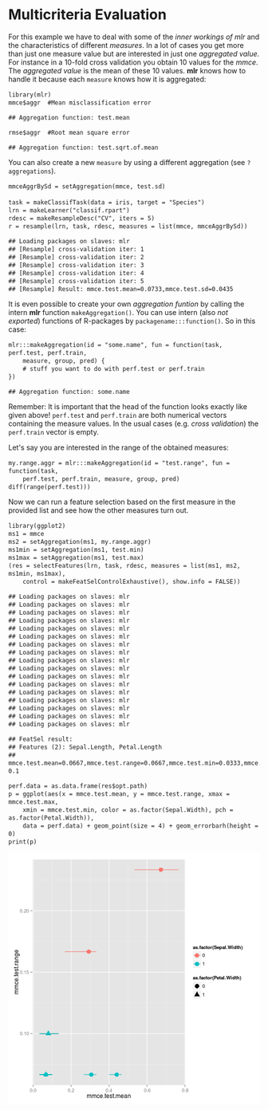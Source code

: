 Multicriteria Evaluation
========================

For this example we have to deal with some of the *inner workings of mlr* and the characteristics of different *measures*.
In a lot of cases you get more than just one measure value but are interested in just one *aggregated value*.
For instance in a 10-fold cross validation you obtain 10 values for the *mmce*.
The *aggregated value* is the mean of these 10 values.
**mlr** knows how to handle it because each `measure` knows how it is aggregated:

```splus
library(mlr)
mmce$aggr  #Mean misclassification error
```

```
## Aggregation function: test.mean
```

```splus
rmse$aggr  #Root mean square error
```

```
## Aggregation function: test.sqrt.of.mean
```

You can also create a new `measure` by using a different aggregation (see `?aggregations`).

```splus
mmceAggrBySd = setAggregation(mmce, test.sd)

task = makeClassifTask(data = iris, target = "Species")
lrn = makeLearner("classif.rpart")
rdesc = makeResampleDesc("CV", iters = 5)
r = resample(lrn, task, rdesc, measures = list(mmce, mmceAggrBySd))
```

```
## Loading packages on slaves: mlr
## [Resample] cross-validation iter: 1
## [Resample] cross-validation iter: 2
## [Resample] cross-validation iter: 3
## [Resample] cross-validation iter: 4
## [Resample] cross-validation iter: 5
## [Resample] Result: mmce.test.mean=0.0733,mmce.test.sd=0.0435
```


It is even possible to create your own *aggregation funtion* by calling the intern **mlr** function `makeAggregation()`.
You can use intern (also *not exported*) functions of R-packages by `packagename:::function()`.
So in this case:

```splus
mlr:::makeAggregation(id = "some.name", fun = function(task, perf.test, perf.train, 
    measure, group, pred) {
    # stuff you want to do with perf.test or perf.train
})
```

```
## Aggregation function: some.name
```

Remember: It is important that the head of the function looks exactly like given above!
`perf.test` and `perf.train` are both numerical vectors containing the measure values.
In the usual cases (e.g. *cross validation*) the `perf.train` vector is empty.

Let's say you are interested in the range of the obtained measures:

```splus
my.range.aggr = mlr:::makeAggregation(id = "test.range", fun = function(task, 
    perf.test, perf.train, measure, group, pred) diff(range(perf.test)))
```


Now we can run a feature selection based on the first measure in the provided list and see how the other measures turn out.

```splus
library(ggplot2)
ms1 = mmce
ms2 = setAggregation(ms1, my.range.aggr)
ms1min = setAggregation(ms1, test.min)
ms1max = setAggregation(ms1, test.max)
(res = selectFeatures(lrn, task, rdesc, measures = list(ms1, ms2, ms1min, ms1max), 
    control = makeFeatSelControlExhaustive(), show.info = FALSE))
```

```
## Loading packages on slaves: mlr
## Loading packages on slaves: mlr
## Loading packages on slaves: mlr
## Loading packages on slaves: mlr
## Loading packages on slaves: mlr
## Loading packages on slaves: mlr
## Loading packages on slaves: mlr
## Loading packages on slaves: mlr
## Loading packages on slaves: mlr
## Loading packages on slaves: mlr
## Loading packages on slaves: mlr
## Loading packages on slaves: mlr
## Loading packages on slaves: mlr
## Loading packages on slaves: mlr
## Loading packages on slaves: mlr
## Loading packages on slaves: mlr
## Loading packages on slaves: mlr
```

```
## FeatSel result:
## Features (2): Sepal.Length, Petal.Length
## mmce.test.mean=0.0667,mmce.test.range=0.0667,mmce.test.min=0.0333,mmce.test.max= 0.1
```

```splus
perf.data = as.data.frame(res$opt.path)
p = ggplot(aes(x = mmce.test.mean, y = mmce.test.range, xmax = mmce.test.max, 
    xmin = mmce.test.min, color = as.factor(Sepal.Width), pch = as.factor(Petal.Width)), 
    data = perf.data) + geom_point(size = 4) + geom_errorbarh(height = 0)
print(p)
```

![plot of chunk MulticriteriaEvaluation](figs/multicriteria_evaluation/MulticriteriaEvaluation.png) 

